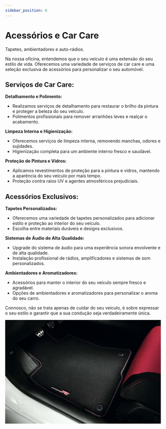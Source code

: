 ```yaml
---
sidebar_position: 6
---
```


# Acessórios e Car Care

Tapetes, ambientadores e auto-rádios.

Na nossa oficina, entendemos que o seu veículo é uma extensão do seu estilo de vida. Oferecemos uma variedade de serviços de car care e uma seleção exclusiva de acessórios para personalizar o seu automóvel.

## **Serviços de Car Care:**

**Detalhamento e Polimento:**

- Realizamos serviços de detalhamento para restaurar o brilho da pintura e proteger a beleza do seu veículo.
- Polimentos profissionais para remover arranhões leves e realçar o acabamento.

**Limpeza Interna e Higienização:**

- Oferecemos serviços de limpeza interna, removendo manchas, odores e sujidades.
- Higienização completa para um ambiente interno fresco e saudável.

**Proteção de Pintura e Vidros:**

- Aplicamos revestimentos de proteção para a pintura e vidros, mantendo a aparência do seu veículo por mais tempo.
- Proteção contra raios UV e agentes atmosféricos prejudiciais.

## **Acessórios Exclusivos:**

**Tapetes Personalizados:**

- Oferecemos uma variedade de tapetes personalizados para adicionar estilo e proteção ao interior do seu veículo.
- Escolha entre materiais duráveis e designs exclusivos.

**Sistemas de Áudio de Alta Qualidade:**

- Upgrade do sistema de áudio para uma experiência sonora envolvente e de alta qualidade.
- Instalação profissional de rádios, amplificadores e sistemas de som personalizados.

**Ambientadores e Aromatizadores:**

- Acessórios para manter o interior do seu veículo sempre fresco e agradável.
- Opções de ambientadores e aromatizadores para personalizar o aroma do seu carro.

Connosco, não se trata apenas de cuidar do seu veículo, é sobre expressar o seu estilo e garantir que a sua condução seja verdadeiramente única.

![Acessórios](./acessorios-carro.jpeg)
